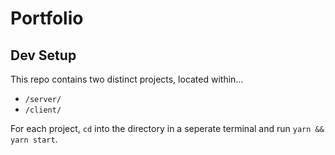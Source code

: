 # Portfolio

## Dev Setup
This repo contains two distinct projects, located within&hellip;
- `/server/`
- `/client/`

For each project, `cd` into the directory in a seperate terminal and run `yarn && yarn start`.
